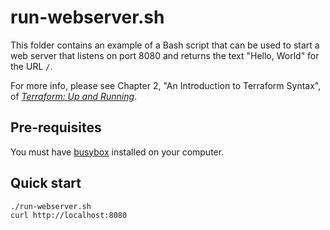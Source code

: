 # run-webserver.sh

This folder contains an example of a Bash script that can be used to start a web server that listens on port 8080
and returns the text "Hello, World" for the URL `/`. 

For more info, please see Chapter 2, "An Introduction to Terraform Syntax", of 
*[Terraform: Up and Running](http://www.terraformupandrunning.com)*.

## Pre-requisites

You must have [busybox](https://busybox.net/) installed on your computer. 

## Quick start

```
./run-webserver.sh
curl http://localhost:8080
```